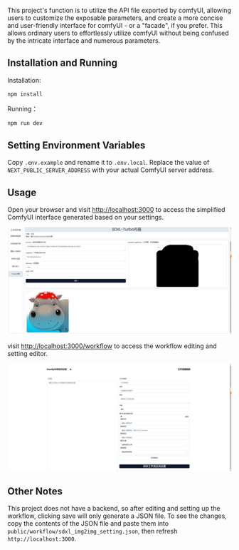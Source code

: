 This project's function is to utilize the API file exported by comfyUI, allowing users to customize the exposable parameters, and create a more concise and user-friendly interface for comfyUI - or a "facade", if you prefer. This allows ordinary users to effortlessly utilize comfyUI without being confused by the intricate interface and numerous parameters.

## Installation and Running

Installation:

```bash
npm install
```

Running：

```bash
npm run dev
```

## Setting Environment Variables

Copy `.env.example` and rename it to `.env.local`. Replace the value of `NEXT_PUBLIC_SERVER_ADDRESS` with your actual ComfyUI server address.

## Usage

Open your browser and visit [http://localhost:3000](http://localhost:3000) to access the simplified ComfyUI interface generated based on your settings.

![user_interface](public/user_interface.png)

visit [http://localhost:3000/workflow](http://localhost:3000/workflow) to access the workflow editing and setting editor.

![workflow_editor](public/workflow_editor.png)

## Other Notes

This project does not have a backend, so after editing and setting up the workflow, clicking save will only generate a JSON file. To see the changes, copy the contents of the JSON file and paste them into `public/workflow/sdxl_img2img_setting.json`, then refresh `http://localhost:3000`.
